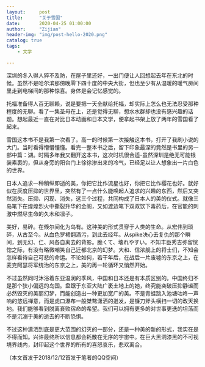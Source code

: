 ```yaml
---
layout:     post
title:      "关于雪国"
date:       2020-04-25 01:00:00
author:     "Zijian"
header-img: "img/post-hello-2020.png"
catalog: true
tags:
    - 文学

---
```


 深圳的冬入得人猝不及防，在屋子里还好，一出门便让人回想起去年在东北的时候。虽然不是哈尔滨那傍晚零下四十度的中央大街，但也至少有从温暖的暖气房间里走到电梯间的那种惊喜。身体是会记忆感觉的。

托福准备得人百无聊赖，说是要把一天全献给托福，却实际上怎么也无法忍受那种程度的无聊。看了一集圣母在上，还是觉得无聊，想水水群却也没有感兴趣的话题。想起最近一直在对比日本动画和日本文学，便拿起书架上放了两年的雪国看了起来。

雪国这本书不是我第一次看了。高一的时候第一次接触这本书，打开了我刷小说的大门。当时看得懵懵懂懂。看完一整本书之后，留下印象最深的竟然是书里的另一部中篇：湖。时隔多年我又翻开这本书，这次时机很合适-虽然深圳是绝无可能银装素裹的，但从身旁的阳台门上徐徐渗出来的冷气，已经足以让人想象出一片白色的世界。

日本人追求一种稍纵即逝的美，你把它比作流星也好，你把它比作樱花也好。就好似在灰度压抑的世界里，突然有了一点什么能唤起人追求的兴趣的东西，然后又突然消失。压抑、闪现、消失，这三个过程，共同构成了日本人的美的仪式。就像三岛笔下在煌煌烈火中撕裂升华的金阁，又如渡边笔下双双饮下毒药后，在官能的刺激中燃尽生命的久木和凛子。

美好，易碎。在倏尔间化为乌有。这种美的形式贯穿于人类的生命。从宏伟到琐碎，从古至今。从血色罗裙翻酒污，到此去经年。从spike决心去复仇的那个瞬间，到无幻、仁、风各自离去的背影。脆くて、壊れやすい。不知丰臣秀吉弥留恍惚之际，有没有略微嘲笑自己迁都北京的幻梦。大和、信浓舰上的将士们，不知会怎样看待自己可悲的命运。不论如何，若干年后，在战后一片废墟的东京之上，在麦克阿瑟将军统治的东京之上，美的再一轮循环又悄然开始。

不过虽然同时沐浴着东亚温润的季风，中国和日本还是有本质区别的。中国终归不是那个狭小偏远的岛国。盘踞于东亚大陆广袤土地上的她，终究能突破压抑静谧而必然毁灭的美丽幻梦，而能创造出一种更加宽广的美。不是青蛙跳入池塘咕咚一声响的悠远禅意，而是虎口瀑布一般桀骜潇洒的迸发，是镰刀斧头横扫一切的改天换地。我们能够看到脱离衰败宿命的希望。我们可以拥有更多的对世事更迭的坦荡而不是沉溺于美的逝去的不断恐惧。

不过这种潇洒到底是更大范围的幻灭的一部分，还是一种美的新的形式，我实在是不得而知。兴许最终所以信息都会耗散在无序的宇宙中。在巨大黑洞漆黑的不可视境界线内，封印起这个世界的所有的喜怒哀乐，悲欢离合。

（本文首发于2018/12/12首发于笔者的QQ空间）


